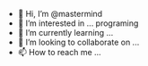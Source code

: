 - 👋 Hi, I’m @mastermind
- 👀 I’m interested in ... programing
- 🌱 I’m currently learning ...
- 💞️ I’m looking to collaborate on ...
- 📫 How to reach me ...

<!---
msomimim/msomimim is a ✨ special ✨ repository because its `README.md` (this file) appears on your GitHub profile.
You can click the Preview link to take a look at your changes.
--->
